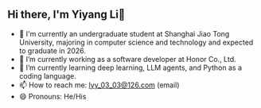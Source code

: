 ## Hi there, I'm Yiyang Li👋

- :school: I'm currently an undergraduate student at Shanghai Jiao Tong University, majoring in computer science and technology and expected to graduate in 2026.
- 🔭 I’m currently working as a software developer at Honor Co., Ltd.
- 🌱 I’m currently learning deep learning, LLM agents, and Python as a coding language.
- 📫 How to reach me: lyy_03_03@126.com (email)
- 😄 Pronouns: He/His

